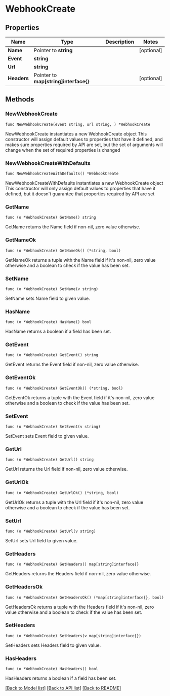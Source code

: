# WebhookCreate

## Properties

Name | Type | Description | Notes
------------ | ------------- | ------------- | -------------
**Name** | Pointer to **string** |  | [optional] 
**Event** | **string** |  | 
**Url** | **string** |  | 
**Headers** | Pointer to **map[string]interface{}** |  | [optional] 

## Methods

### NewWebhookCreate

`func NewWebhookCreate(event string, url string, ) *WebhookCreate`

NewWebhookCreate instantiates a new WebhookCreate object
This constructor will assign default values to properties that have it defined,
and makes sure properties required by API are set, but the set of arguments
will change when the set of required properties is changed

### NewWebhookCreateWithDefaults

`func NewWebhookCreateWithDefaults() *WebhookCreate`

NewWebhookCreateWithDefaults instantiates a new WebhookCreate object
This constructor will only assign default values to properties that have it defined,
but it doesn't guarantee that properties required by API are set

### GetName

`func (o *WebhookCreate) GetName() string`

GetName returns the Name field if non-nil, zero value otherwise.

### GetNameOk

`func (o *WebhookCreate) GetNameOk() (*string, bool)`

GetNameOk returns a tuple with the Name field if it's non-nil, zero value otherwise
and a boolean to check if the value has been set.

### SetName

`func (o *WebhookCreate) SetName(v string)`

SetName sets Name field to given value.

### HasName

`func (o *WebhookCreate) HasName() bool`

HasName returns a boolean if a field has been set.

### GetEvent

`func (o *WebhookCreate) GetEvent() string`

GetEvent returns the Event field if non-nil, zero value otherwise.

### GetEventOk

`func (o *WebhookCreate) GetEventOk() (*string, bool)`

GetEventOk returns a tuple with the Event field if it's non-nil, zero value otherwise
and a boolean to check if the value has been set.

### SetEvent

`func (o *WebhookCreate) SetEvent(v string)`

SetEvent sets Event field to given value.


### GetUrl

`func (o *WebhookCreate) GetUrl() string`

GetUrl returns the Url field if non-nil, zero value otherwise.

### GetUrlOk

`func (o *WebhookCreate) GetUrlOk() (*string, bool)`

GetUrlOk returns a tuple with the Url field if it's non-nil, zero value otherwise
and a boolean to check if the value has been set.

### SetUrl

`func (o *WebhookCreate) SetUrl(v string)`

SetUrl sets Url field to given value.


### GetHeaders

`func (o *WebhookCreate) GetHeaders() map[string]interface{}`

GetHeaders returns the Headers field if non-nil, zero value otherwise.

### GetHeadersOk

`func (o *WebhookCreate) GetHeadersOk() (*map[string]interface{}, bool)`

GetHeadersOk returns a tuple with the Headers field if it's non-nil, zero value otherwise
and a boolean to check if the value has been set.

### SetHeaders

`func (o *WebhookCreate) SetHeaders(v map[string]interface{})`

SetHeaders sets Headers field to given value.

### HasHeaders

`func (o *WebhookCreate) HasHeaders() bool`

HasHeaders returns a boolean if a field has been set.


[[Back to Model list]](../README.md#documentation-for-models) [[Back to API list]](../README.md#documentation-for-api-endpoints) [[Back to README]](../README.md)


